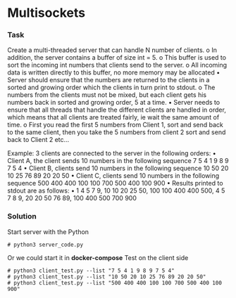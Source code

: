 # Multisockets

### Task
Create a multi-threaded server that can handle N number of clients.
o In addition, the server contains a buffer of size int = 5.
o This buffer is used to sort the incoming int numbers that clients send to the server.
o All incoming data is written directly to this buffer, no more memory may be allocated
• Server should ensure that the numbers are returned to the clients in a sorted and growing order which the clients in turn print to stdout.
o The numbers from the clients must not be mixed, but each client gets his numbers back in sorted and growing order, 5 at a time.
• Server needs to ensure that all threads that handle the different clients are handled in order, which means that all clients are treated fairly, ie wait the same amount of time.
o First you read the first 5 numbers from Client 1, sort and send back to the same client, then you take the 5 numbers from client 2 sort and send back to Client 2 etc…

Example:
3 clients are connected to the server in the following orders:
• Client A, the client sends 10 numbers in the following sequence 7 5 4 1 9 8 9 7 5 4
• Client B, clients send 10 numbers in the following sequence 10 50 20 10 25 76 89 20 20 50
• Client C, clients send 10 numbers in the following sequence 500 400 400 100 100 700 500 400 100 900
• Results printed to stdout are as follows:
• 1 4 5 7 9, 10 10 20 25 50, 100 100 400 400 500, 4 5 7 8 9, 20 20 50 76 89, 100 400 500 700 900

### Solution
Start server with the Python 
```
# python3 server_code.py
```
Or we could start it in __docker-compose__
Test on the client side
```
# python3 client_test.py --list "7 5 4 1 9 8 9 7 5 4"
# python3 client_test.py --list "10 50 20 10 25 76 89 20 20 50"
# python3 client_test.py --list "500 400 400 100 100 700 500 400 100 900"
```
